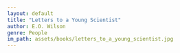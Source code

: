 ```yaml
---
layout: default
title: "Letters to a Young Scientist"
author: E.O. Wilson
genre: People
im_path: assets/books/letters_to_a_young_scientist.jpg
---
```

